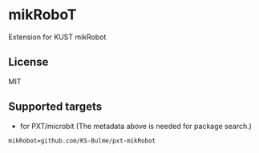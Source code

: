 # mikRoboT

Extension for KUST mikRobot

## License

MIT

## Supported targets

* for PXT/microbit
(The metadata above is needed for package search.)

```package
mikRobot=github.com/KS-Bulme/pxt-mikRobot
```
